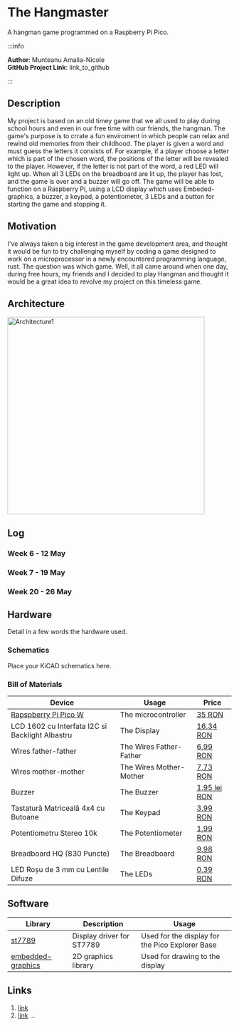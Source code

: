 # The Hangmaster
A hangman game programmed on a Raspberry Pi Pico. 

:::info 

**Author**: Munteanu Amalia-Nicole \
**GitHub Project Link**: link_to_github

:::

## Description

My project is based on an old timey game that we all used to play during school hours and even in our free time with our friends, the hangman. The game's purpose is to crrate a fun enviroment in which people can relax and rewind old memories from their childhood. The player is given a word and must guess the letters it consists of. For example, if a player choose a letter which is part of the chosen word, the positions of the letter will be revealed to the player. However, if the letter is not part of the word, a red LED will light up. When all 3 LEDs on the breadboard are lit up, the player has lost, and the game is over and a buzzer will go off. The game will be able to function on a Raspberry Pi, using a LCD display which uses Embeded-graphics, a buzzer, a keypad, a potentiometer, 3 LEDs and a button for starting the game and stopping it. 

## Motivation

I've always taken a big interest in the game development area, and thought it would be fun to try challenging myself by coding a game designed to work on a microprocessor in a newly encountered programming language, rust. The question was which game. Well, it all came around when one day, during free hours, my friends and I decided to play Hangman and thought it would be a great idea to revolve my project on this timeless game.

## Architecture 
<img width="443" alt="Architecture1" src="https://github.com/nikkoxp/upb-fils-ma.github.io/assets/163386570/967ee4db-efe6-4d7e-8d41-958a847f65ab">


## Log

<!-- write every week your progress here -->

### Week 6 - 12 May

### Week 7 - 19 May

### Week 20 - 26 May

## Hardware

Detail in a few words the hardware used.

### Schematics

Place your KiCAD schematics here.

### Bill of Materials

<!-- Fill out this table with all the hardware components that you might need.

The format is 
```
| [Device](link://to/device) | This is used ... | [price](link://to/store) |

```

-->

| Device | Usage | Price |
|--------|--------|-------|
| [Rapspberry Pi Pico W](https://www.raspberrypi.com/documentation/microcontrollers/raspberry-pi-pico.html) | The microcontroller | [35 RON](https://www.optimusdigital.ro/en/raspberry-pi-boards/12394-raspberry-pi-pico-w.html) |
| LCD 1602 cu Interfata I2C si Backlight Albastru | The Display | [16,34 RON](https://www.optimusdigital.ro/ro/optoelectronice-lcd-uri/2894-lcd-cu-interfata-i2c-si-backlight-albastru.html) |
| Wires father-father | The Wires Father-Father | [6,99 RON](https://www.optimusdigital.ro/ro/fire-fire-mufate/884-set-fire-tata-tata-40p-10-cm.html?search_query=fire&results=437) |
| Wires mother-mother | The Wires Mother-Mother | [7,73 RON](https://www.optimusdigital.ro/ro/fire-fire-mufate/652-fire-colorate-mama-mama-40p-10-cm.html?search_query=fire&results=437) |
| Buzzer | The Buzzer | [1,95 lei RON](https://www.optimusdigital.ro/ro/audio-buzzere/12247-buzzer-pasiv-de-33v-sau-3v.html?search_query=buzzer&results=62) |
| Tastatură Matriceală 4x4 cu Butoane | The Keypad | [3,99 RON](https://www.optimusdigital.ro/ro/optoelectronice-lcd-uri/2894-lcd-cu-interfata-i2c-si-backlight-albastru.html) |
| Potentiometru Stereo 10k | The Potentiometer | [1,99 RON](https://www.optimusdigital.ro/ro/componente-electronice-potentiometre/1886-potentiometru-stereo-10k.html?search_query=Potentiometru+stereo+10k&results=2) |
| Breadboard HQ (830 Puncte) | The Breadboard | [9,98 RON](https://www.optimusdigital.ro/ro/prototipare-breadboard-uri/8-breadboard-830-points.html?search_query=Breadboard&results=145) |
| LED Roșu de 3 mm cu Lentile Difuze | The LEDs | [0,39 RON](https://www.optimusdigital.ro/ro/optoelectronice-led-uri/696-led-rou-de-3-mm-cu-lentile-difuze.html?search_query=LED&results=818) |


## Software

| Library | Description | Usage |
|---------|-------------|-------|
| [st7789](https://github.com/almindor/st7789) | Display driver for ST7789 | Used for the display for the Pico Explorer Base |
| [embedded-graphics](https://github.com/embedded-graphics/embedded-graphics) | 2D graphics library | Used for drawing to the display |

## Links

<!-- Add a few links that inspired you and that you think you will use for your project -->

1. [link](https://example.com)
2. [link](https://example3.com)
...
